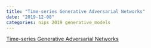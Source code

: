 ```yaml
---
title: "Time-series Generative Adversarial Networks"
date: "2019-12-08"
categories: nips 2019 generative_models
---
```





[Time-series Generative Adversarial Networks
](https://papers.nips.cc/paper/8789-time-series-generative-adversarial-networks.pdf)